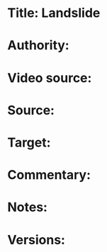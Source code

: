 # Title: Landslide

# Authority: 

# Video source: 

# Source:

# Target:  

# Commentary:  

# Notes:  

# Versions:  